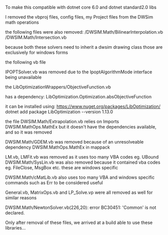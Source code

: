 To make this compatible with dotnet core 6.0 and dotnet standard2.0 libs

I removed the vbproj files, config files, my Project files from the DWSim math operations

the following files were also removed:
/DWSIM.Math/BilinearInterpolation.vb
/DWSIM.Math/Intersection.vb

because both these solvers need to inherit a dwsim drawing class
those are exclusively for windows forms

the following vb file

IPOPTSolver.vb
was removed due to the IpoptAlgorithmMode interface being unavailable


the
LibOptimizationWrappers/ObjectiveFunction.vb

has a dependency:
LibOptimization.Optimization.absObjectiveFunction

it can be installed using:
https://www.nuget.org/packages/LibOptimization/
dotnet add package LibOptimization --version 1.13.0

the file
DWSIM.Math/Extrapolation.vb
relies on
Imports DWSIM.MathOps.MathEx
but it doesn't have the dependencies available, and so it was removed


DWSIM.Math/GDEM.vb
was removed because of an unresolveable dependency DWSIM.MathOps.MathEx
in mappack


LM.vb, LMFit.vb was removed as it uses too many VBA codes eg. UBound
DWSIM.Math/SysLin.vb was also removed because it contained vba codes
eg. FileClose, MsgBox etc. these are windows specific


DWSIM.Math/cMatLib.vb also uses too many VBA and windows specific commands
such as Err to be considered useful

General.vb, MatrixOps.vb and LP_Solve.vp were all removed as well for similar reasons

DWSIM.Math/NewtonSolver.vb(226,20): error BC30451: 'Common' is not declared.

Only after removal of these files, we arrived at a build able to use these
libraries...


